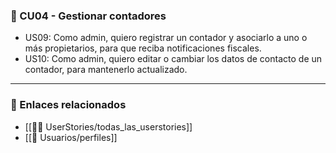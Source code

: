 ### 🔸 CU04 - Gestionar contadores

- US09: Como admin, quiero registrar un contador y asociarlo a uno o más propietarios, para que reciba notificaciones fiscales.
- US10: Como admin, quiero editar o cambiar los datos de contacto de un contador, para mantenerlo actualizado.

---

### 📎 Enlaces relacionados
- [[🧑‍💻 UserStories/todas_las_userstories]]
- [[👥 Usuarios/perfiles]]
